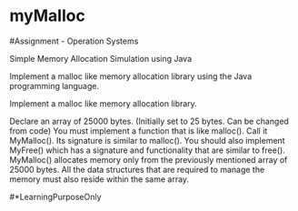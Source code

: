 # myMalloc

#Assignment - Operation Systems

Simple Memory Allocation Simulation using Java


Implement a malloc like memory allocation library using the Java programming language.

Implement a malloc like memory allocation library.

Declare an array of 25000 bytes. (Initially set to 25 bytes. Can be changed from code)
You must implement a function that is like malloc(). Call it MyMalloc(). Its signature is similar to malloc(). You should also implement MyFree() which has a signature and functionality that are similar to free().
MyMalloc() allocates memory only from the previously mentioned array of 25000 bytes.
All the data structures that are required to manage the memory must also reside within the same array.


#*LearningPurposeOnly
